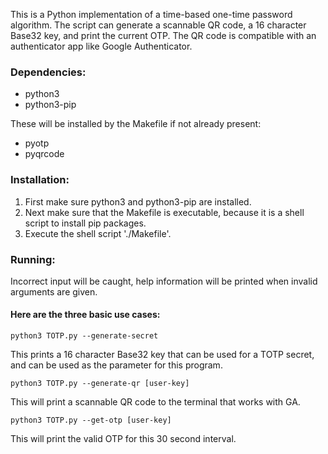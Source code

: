 This is a Python implementation of a time-based one-time password algorithm. 
The script can generate a scannable QR code, a 16 character Base32 key, and print the current OTP. 
The QR code is compatible with an authenticator app like Google Authenticator.

### Dependencies:
- python3
- python3-pip

These will be installed by the Makefile if not already present:
- pyotp
- pyqrcode


### Installation:
1. First make sure python3 and python3-pip are installed.	
2. Next make sure that the Makefile is executable, because it is a shell script to install pip packages.
3. Execute the shell script './Makefile'.
	
### Running:
Incorrect input will be caught, help information will be printed when invalid arguments are given.

#### Here are the three basic use cases:	
`python3 TOTP.py --generate-secret`

This prints a 16 character Base32 key that can be used for a TOTP secret, and can be used as the parameter for this program.

`python3 TOTP.py --generate-qr [user-key]`

This will print a scannable QR code to the terminal that works with GA.
	
`python3 TOTP.py --get-otp [user-key]`

This will print the valid OTP for this 30 second interval.

